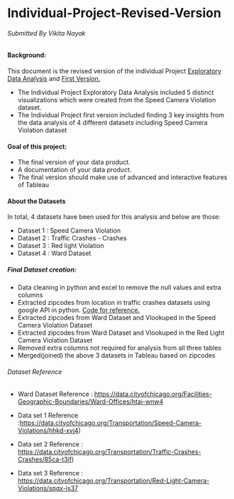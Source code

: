 # Individual-Project-Revised-Version
###### Submitted By Vikita Nayak

#### Background: 

This document is the revised version of the individual Project [Exploratory Data Analysis](https://github.com/VikitaNayak/Individual-Project/blob/master/README.md) and [First Version.](https://github.com/VikitaNayak/Individual-Project-First-Version/blob/master/README.md)
- The Individual Project Exploratory Data Analysis included 5 distinct visualizations which were created from the Speed Camera Violation dataset. 
- The Individual Project first version included finding 3 key insights from the data analysis of 4 different datasets including Speed Camera Violation dataset

#### Goal of this project: 
- The final version of your data product.
- A documentation of your data product.
- The final version should make use of advanced and interactive features of Tableau

#### About the Datasets

In total, 4 datasets have been used for this analysis and below are those:
-  Dataset 1 : Speed Camera Violation
-  Dataset 2 : Traffic Crashes - Crashes
-  Dataset 3 : Red light Violation
-  Dataset 4 : Ward Dataset

##### Final Dataset creation:

- Data cleaning in python and excel to remove the null values and extra columns
- Extracted zipcodes from location in traffic crashes datasets using google API in python. [Code for reference.](https://github.com/VikitaNayak/Individual-Project-First-Version/blob/master/%5BIndividual%20Project%5D%20Python%20code%20to%20generate%20zipcodes%20from%20location.ipynb)
- Extracted zipcodes from Ward Dataset and Vlookuped in the Speed Camera Violation Dataset
- Extracted zipcodes from Ward Dataset and Vlookuped in the Red Light Camera Violation Dataset
- Removed extra columns not required for analysis from all three tables
- Merged(joined) the above 3 datasets in Tableau based on zipcodes


###### Dataset Reference

- Ward Dataset Reference : https://data.cityofchicago.org/Facilities-Geographic-Boundaries/Ward-Offices/htai-wnw4

- Data set 1 Reference :https://data.cityofchicago.org/Transportation/Speed-Camera-Violations/hhkd-xvj4)

- Data set 2 Reference : https://data.cityofchicago.org/Transportation/Traffic-Crashes-Crashes/85ca-t3if)

- Data set 3 Reference : https://data.cityofchicago.org/Transportation/Red-Light-Camera-Violations/spqx-js37
